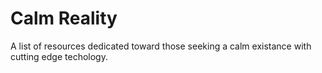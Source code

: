 # Calm Reality

A list of resources dedicated toward those seeking a calm existance with cutting edge techology.

